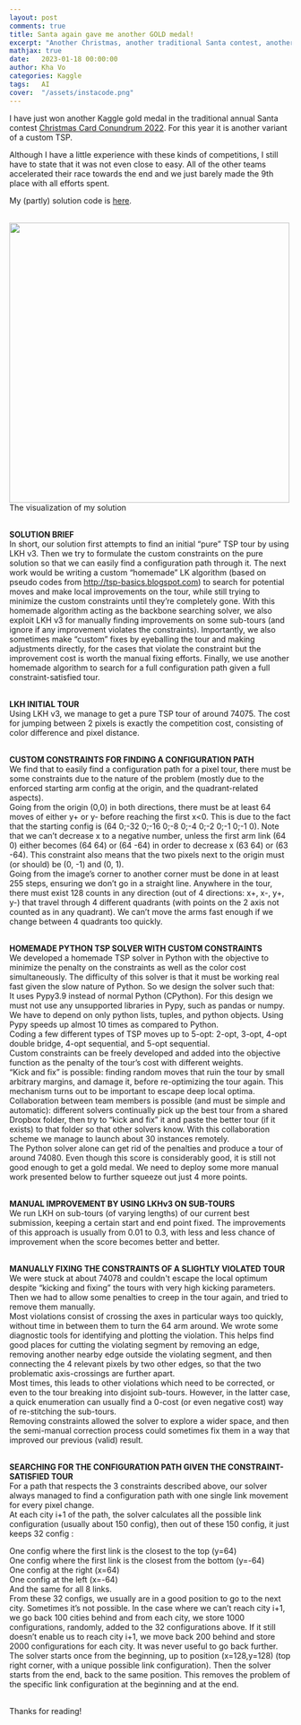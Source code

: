 ```yaml
---
layout: post
comments: true
title: Santa again gave me another GOLD medal!
excerpt: "Another Christmas, another traditional Santa contest, another constraint optimization problem, another gold medal (rank 9/874)!"
mathjax: true
date:   2023-01-18 00:00:00
author: Kha Vo
categories: Kaggle
tags:	AI
cover:  "/assets/instacode.png"
---
```

I have just won another Kaggle gold medal in the traditional annual Santa contest [Christmas Card Conundrum 2022](https://www.kaggle.com/competitions/santa-2022/leaderboard). For this year it is another variant of a custom TSP. <br>

Although I have a little experience with these kinds of competitions, I still have to state that it was not even close to easy. All of the other teams accelerated their race towards the end and we just barely made the 9th place with all efforts spent. <br>

My (partly) solution code is [here](https://www.kaggle.com/code/khahuras/arm-breakers-solution/notebook?scriptVersionId=116622207).

<br>

<div class="imgcap">
<img src="https://www.googleapis.com/download/storage/v1/b/kaggle-forum-message-attachments/o/inbox%2F1829450%2F01fac8018a0f6ab049e1d466e491a01f%2Farmbreakers_visual.gif?generation=1674046367578891&alt=media" width="500">
<div class="thecap"> The visualization of my solution </div>
</div>
<br>


**SOLUTION BRIEF**<br>
In short, our solution first attempts to find an initial “pure” TSP tour by using LKH v3. Then we try to formulate the custom constraints on the pure solution so that we can easily find a configuration path through it. The next work would be writing a custom “homemade” LK algorithm (based on pseudo codes from http://tsp-basics.blogspot.com) to search for potential moves and make local improvements on the tour, while still trying to minimize the custom constraints until they’re completely gone. With this homemade algorithm acting as the backbone searching solver, we also exploit LKH v3 for manually finding improvements on some sub-tours (and ignore if any improvement violates the constraints). Importantly, we also sometimes make “custom” fixes by eyeballing the tour and making adjustments directly, for the cases that violate the constraint but the improvement cost is worth the manual fixing efforts. Finally, we use another homemade algorithm to search for a full configuration path given a full constraint-satisfied tour.<br><br>

**LKH INITIAL TOUR**<br>
Using LKH v3, we manage to get a pure TSP tour of around 74075. The cost for jumping between 2 pixels is exactly the competition cost, consisting of color difference and pixel distance.<br><br>

**CUSTOM CONSTRAINTS FOR FINDING A CONFIGURATION PATH**<br>
We find that to easily find a configuration path for a pixel tour, there must be some constraints due to the nature of the problem (mostly due to the enforced starting arm config at the origin, and the quadrant-related aspects).<br>
Going from the origin (0,0) in both directions, there must be at least 64 moves of either y+ or y- before reaching the first x<0. This is due to the fact that the starting config is (64 0;-32 0;-16 0;-8 0;-4 0;-2 0;-1 0;-1 0). Note that we can’t decrease x to a negative number, unless the first arm link (64 0) either becomes (64 64) or (64 -64) in order to decrease x (63 64) or (63 -64). This constraint also means that the two pixels next to the origin must (or should) be (0, -1) and (0, 1).<br>
Going from the image’s corner to another corner must be done in at least 255 steps, ensuring we don’t go in a straight line.
Anywhere in the tour, there must exist 128 counts in any direction (out of 4 directions: x+, x-, y+, y-) that travel through 4 different quadrants (with points on the 2 axis not counted as in any quadrant). We can’t move the arms fast enough if we change between 4 quadrants too quickly. <br><br>

**HOMEMADE PYTHON TSP SOLVER WITH CUSTOM CONSTRAINTS**<br>
We developed a homemade TSP solver in Python with the objective to minimize the penalty on the constraints as well as the color cost simultaneously. The difficulty of this solver is that it must be working real fast given the slow nature of Python. So we design the solver such that:<br>
It uses Pypy3.9 instead of normal Python (CPython). For this design we must not use any unsupported libraries in Pypy, such as pandas or numpy. We have to depend on only python lists, tuples, and python objects. Using Pypy speeds up almost 10 times as compared to Python.<br>
Coding a few different types of TSP moves up to 5-opt: 2-opt, 3-opt, 4-opt double bridge, 4-opt sequential, and 5-opt sequential.<br>
Custom constraints can be freely developed and added into the objective function as the penalty of the tour’s cost with different weights.<br>
“Kick and fix” is possible: finding random moves that ruin the tour by small arbitrary margins, and damage it, before re-optimizing the tour again. This mechanism turns out to be important to escape deep local optima.
Collaboration between team members is possible (and must be simple and automatic): different solvers continually pick up the best tour from a shared Dropbox folder, then try to “kick and fix” it and paste the better tour (if it exists) to that folder so that other solvers know. With this collaboration scheme we manage to launch about 30 instances remotely.<br>
The Python solver alone can get rid of the penalties and produce a tour of around 74080. Even though this score is considerably good, it is still not good enough to get a gold medal. We need to deploy some more manual work presented below to further squeeze out just 4 more points.<br><br>

**MANUAL IMPROVEMENT BY USING LKHv3 ON SUB-TOURS**<br>
We run LKH on sub-tours (of varying lengths) of our current best submission, keeping a certain start and end point fixed. The improvements of this approach is usually from 0.01 to 0.3, with less and less chance of improvement when the score becomes better and better.<br><br>

**MANUALLY FIXING THE CONSTRAINTS OF A SLIGHTLY VIOLATED TOUR**<br>
We were stuck at about 74078 and couldn't escape the local optimum despite “kicking and fixing” the tours with very high kicking parameters. Then we had to allow some penalties to creep in the tour again, and tried to remove them manually.<br>
Most violations consist of crossing the axes in particular ways too quickly, without time in between them to turn the 64 arm around. We wrote some diagnostic tools for identifying and plotting the violation. This helps find good places for cutting the violating segment by removing an edge, removing another nearby edge outside the violating segment, and then connecting the 4 relevant pixels by two other edges, so that the two problematic axis-crossings are further apart.<br>
Most times, this leads to other violations which need to be corrected, or even to the tour breaking into disjoint sub-tours. However, in the latter case, a quick enumeration can usually find a 0-cost (or even negative cost) way of re-stitching the sub-tours.<br>
Removing constraints allowed the solver to explore a wider space, and then the semi-manual correction process could sometimes fix them in a way that improved our previous (valid) result.<br><br>

**SEARCHING FOR THE CONFIGURATION PATH GIVEN THE CONSTRAINT-SATISFIED TOUR** <br>
For a path that respects the 3 constraints described above, our solver always managed to find a configuration path with one single link movement for every pixel change.<br>
At each city i+1 of the path, the solver calculates all the possible link configuration (usually about 150 config), then out of these 150 config, it just keeps 32 config :<br>

One config where the first link is the closest to the top (y=64)<br>
One config where the first link is the closest from the bottom (y=-64)<br>
One config at the right (x=64)<br>
One config at the left (x=-64)<br>
And the same for all 8 links.<br>
From these 32 configs, we usually are in a good position to go to the next city. Sometimes it’s not possible. In the case where we can’t reach city i+1, we go back 100 cities behind and from each city, we store 1000 configurations, randomly, added to the 32 configurations above. If it still doesn’t enable us to reach city i+1, we move back 200 behind and store 2000 configurations for each city. It was never useful to go back further.
The solver starts once from the beginning, up to position (x=128,y=128) (top right corner, with a unique possible link configuration). Then the solver starts from the end, back to the same position. This removes the problem of the specific link configuration at the beginning and at the end.<br><br>

Thanks for reading!


